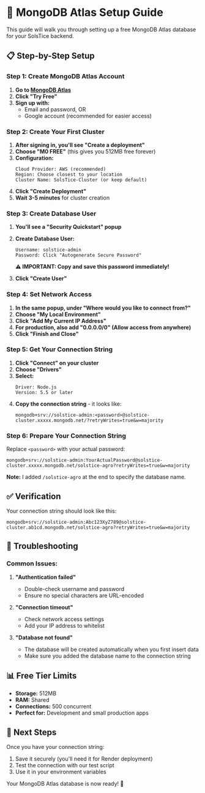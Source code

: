 # 🍃 MongoDB Atlas Setup Guide

This guide will walk you through setting up a free MongoDB Atlas database for your SolsTice backend.

## 📋 Step-by-Step Setup

### Step 1: Create MongoDB Atlas Account

1. **Go to [MongoDB Atlas](https://www.mongodb.com/atlas)**
2. **Click "Try Free"**
3. **Sign up with:**
   - Email and password, OR
   - Google account (recommended for easier access)

### Step 2: Create Your First Cluster

1. **After signing in, you'll see "Create a deployment"**
2. **Choose "M0 FREE"** (this gives you 512MB free forever)
3. **Configuration:**
   ```
   Cloud Provider: AWS (recommended)
   Region: Choose closest to your location
   Cluster Name: SolsTice-Cluster (or keep default)
   ```
4. **Click "Create Deployment"**
5. **Wait 3-5 minutes** for cluster creation

### Step 3: Create Database User

1. **You'll see a "Security Quickstart" popup**
2. **Create Database User:**
   ```
   Username: solstice-admin
   Password: Click "Autogenerate Secure Password" 
   ```
   **⚠️ IMPORTANT: Copy and save this password immediately!**

3. **Click "Create User"**

### Step 4: Set Network Access

1. **In the same popup, under "Where would you like to connect from?"**
2. **Choose "My Local Environment"**
3. **Click "Add My Current IP Address"**
4. **For production, also add "0.0.0.0/0" (Allow access from anywhere)**
5. **Click "Finish and Close"**

### Step 5: Get Your Connection String

1. **Click "Connect" on your cluster**
2. **Choose "Drivers"**
3. **Select:**
   ```
   Driver: Node.js
   Version: 5.5 or later
   ```
4. **Copy the connection string** - it looks like:
   ```
   mongodb+srv://solstice-admin:<password>@solstice-cluster.xxxxx.mongodb.net/?retryWrites=true&w=majority
   ```

### Step 6: Prepare Your Connection String

Replace `<password>` with your actual password:
```
mongodb+srv://solstice-admin:YourActualPassword@solstice-cluster.xxxxx.mongodb.net/solstice-agro?retryWrites=true&w=majority
```

**Note:** I added `/solstice-agro` at the end to specify the database name.

## ✅ Verification

Your connection string should look like this:
```
mongodb+srv://solstice-admin:Abc123XyZ789@solstice-cluster.ab1cd.mongodb.net/solstice-agro?retryWrites=true&w=majority
```

## 🔧 Troubleshooting

### Common Issues:

1. **"Authentication failed"**
   - Double-check username and password
   - Ensure no special characters are URL-encoded

2. **"Connection timeout"**
   - Check network access settings
   - Add your IP address to whitelist

3. **"Database not found"**
   - The database will be created automatically when you first insert data
   - Make sure you added the database name to the connection string

## 📊 Free Tier Limits

- **Storage:** 512MB
- **RAM:** Shared
- **Connections:** 500 concurrent
- **Perfect for:** Development and small production apps

## 🎯 Next Steps

Once you have your connection string:
1. Save it securely (you'll need it for Render deployment)
2. Test the connection with our test script
3. Use it in your environment variables

Your MongoDB Atlas database is now ready! 🎉